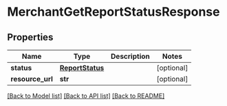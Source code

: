 # MerchantGetReportStatusResponse

## Properties
Name | Type | Description | Notes
------------ | ------------- | ------------- | -------------
**status** | [**ReportStatus**](ReportStatus.md) |  | [optional] 
**resource_url** | **str** |  | [optional] 

[[Back to Model list]](../README.md#documentation-for-models) [[Back to API list]](../README.md#documentation-for-api-endpoints) [[Back to README]](../README.md)

